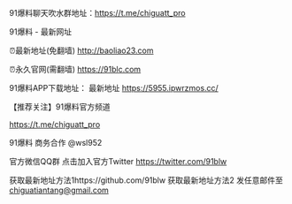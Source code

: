91爆料聊天吹水群地址：https://t.me/chiguatt_pro

91爆料 - 最新网址

⏰最新地址(免翻墙)  http://baoliao23.com

⏰永久官网(需翻墙)  https://91blc.com

91爆料APP下载地址：
最新地址 https://5955.ipwrzmos.cc/

【推荐关注】91爆料官方频道

https://t.me/chiguatt_pro

91爆料 商务合作  @wsl952

官方微信QQ群 点击加入官方Twitter https://twitter.com/91blw

获取最新地址方法1https://github.com/91blw
获取最新地址方法2 发任意邮件至 chiguatiantang@gmail.com
